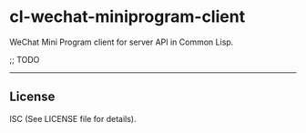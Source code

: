 # cl-wechat-miniprogram-client

WeChat Mini Program client for server API in Common Lisp.

;; TODO

-----------------------------------------------------------------
## License

ISC (See LICENSE file for details).

